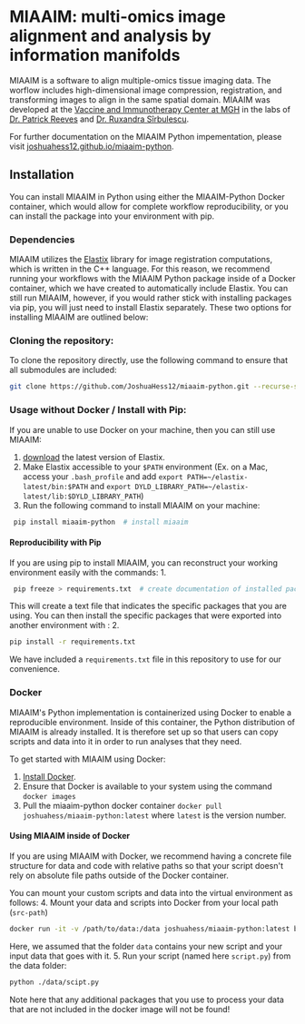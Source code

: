 # MIAAIM: multi-omics image alignment and analysis by information manifolds
MIAAIM is a software to align multiple-omics tissue imaging data. The worflow includes high-dimensional image compression, registration, and transforming images to align in the same spatial domain. MIAAIM was developed at the [Vaccine and Immunotherapy Center at MGH](http://advancingcures.org) in the labs of [Dr. Patrick Reeves](http://advancingcures.org/reeves-lab/) and [Dr. Ruxandra Sîrbulescu](http://advancingcures.org/sirbulescu-lab/).

For further documentation on the MIAAIM Python impementation, please visit [joshuahess12.github.io/miaaim-python](https://joshuahess12.github.io/miaaim-python/).

## Installation
You can install MIAAIM in Python using either the MIAAIM-Python Docker container, which would allow for complete workflow
reproducibility, or you can install the package into your environment with pip.

### Dependencies
MIAAIM utilizes the [Elastix](https://elastix.lumc.nl) library for image registration computations, which is written in the C++ language. For this reason, we recommend running your workflows with the MIAAIM Python package inside of a Docker container, which we have created to automatically include Elastix. You can still run MIAAIM, however, if you would rather stick with installing packages via pip, you will just need to install Elastix separately. These two options for installing MIAAIM are outlined below:

### Cloning the repository:
To clone the repository directly, use the following command to ensure that all submodules are included:
```bash
git clone https://github.com/JoshuaHess12/miaaim-python.git --recurse-submodules
 ```

### Usage without Docker / Install with Pip:
If you are unable to use Docker on your machine, then you can still use MIAAIM:
1. [download](https://github.com/SuperElastix/elastix/releases/tag/5.0.1) the latest version of Elastix.
2. Make Elastix accessible to your `$PATH` environment (Ex. on a Mac, access your `.bash_profile` and add `export PATH=~/elastix-latest/bin:$PATH` and `export DYLD_LIBRARY_PATH=~/elastix-latest/lib:$DYLD_LIBRARY_PATH`)
3. Run the following command to install MIAAIM on your machine:
```bash
 pip install miaaim-python  # install miaaim
 ```

#### Reproducibility with Pip
If you are using pip to install MIAAIM, you can reconstruct your working environment easily with the commands:
1.
```bash
 pip freeze > requirements.txt  # create documentation of installed packages
 ```
This will create a text file that indicates the specific packages that you are using. You can then
install the specific packages that were exported into another environment with :
2.
```bash
pip install -r requirements.txt
```
We have included a `requirements.txt` file in this repository to use for our convenience.

### Docker
MIAAIM's Python implementation is containerized using Docker to enable a reproducible environment. Inside of this container,
the Python distribution of MIAAIM is already installed. It is therefore set up so that users can copy scripts and data into it in order to run analyses that they need.

To get started with MIAAIM using Docker:
1. [Install Docker](https://docs.docker.com/get-docker/).
2. Ensure that Docker is available to your system using the command `docker images`
3. Pull the miaaim-python docker container `docker pull joshuahess/miaaim-python:latest` where `latest` is the version number.

#### Using MIAAIM inside of Docker
If you are using MIAAIM with Docker, we recommend having a concrete file structure for data and code with relative paths so that your script doesn't rely on absolute file paths outside of the Docker container.

You can mount your custom scripts and data into the virtual environment as follows:
4. Mount your data and scripts into Docker from your local path (`src-path`)
```bash
docker run -it -v /path/to/data:/data joshuahess/miaaim-python:latest bash    # mount data in the "dest-path" folder
```
Here, we assumed that the folder `data` contains your new script and your input data that goes with it.
5. Run your script (named here `script.py`) from the data folder:
```bash
python ./data/scipt.py
```
Note here that any additional packages that you use to process your data that are not included in the docker image will not be found!
